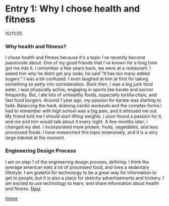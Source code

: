 # Entry 1: Why I chose health and fitness
10/11/25

### Why health and fitness?

I chose health and fitness because it's a topic i've recently become passionste about. One of my good friends that i've known for a long time got me into it. I remember a few years back, we were at a restaurant. I asked him why he didnt get any soda, he said "It has too many added sugars." I was a bit confused. I even laughed at him at first for taking something so petty into consideration. Back then, I was a big junk food eater. I was physically active, engaging in sports like karate and soccer frequently. But, I ate lots of unhealthy foods, especially tortilla chips, and fast food burgers. Around 1 year ago, my passion for karate was starting to fade. Balancing the hard, draining cardio workouts and the complex forms I had to remember with high school was a big pain, and it stressed me out. My friend told me I should start lifting weights. I soon found a passion for it, and me and him would talk about it every night. A few months later, i changed my diet. I incorporated more protein, fruits, vegetables, and less processed foods. I have researched this topic extensively, and it is a very large interest at the moment. 

### Engineering Design Process

I am on step 1 of the engineering design process, defining. I think the average american eats a lot of processed food, and lives a sedentary lifestyle. I am grateful for technology to be a great way for information to get to people, but it is also a place for sketchy advertisements and trickery. I am excited to use technology to learn, and share information about health and fitness.
[Next](entry02.md)

[Home](../README.md)
